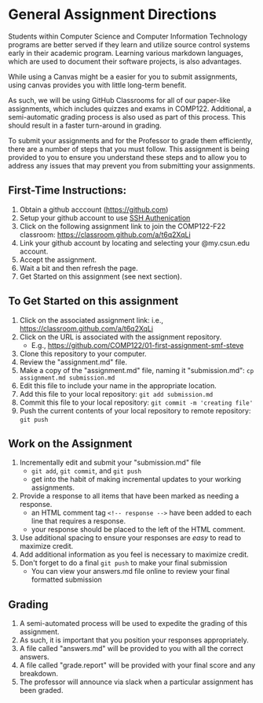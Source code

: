 # General Assignment Directions

Students within Computer Science and Computer Information Technology programs are better served if they learn and utilize source control 
systems early in their academic program. Learning various markdown languages, which are used to document their software projects, is also advantages.

While using a Canvas might be a easier for you to submit assignments, using canvas provides you with little long-term benefit.  

As such, we will be using GitHub Classrooms for all of our paper-like assignments, which includes quizzes and exams in COMP122. Additional, a semi-automatic grading process is also used as part of this process. This should result in a faster turn-around in grading.

To submit your assignments and for the Professor to grade them efficiently, there are a number of steps that you must follow. This assignment is being provided to you to ensure you understand these steps and to allow you to address any issues that may prevent you from submitting your assignments.

## First-Time Instructions:
  1. Obtain a github acccount (https://github.com)
  2. Setup your github account to use [SSH Authenication](https://docs.github.com/en/authentication/connecting-to-github-with-ssh)
  3. Click on the following assignment link to join the COMP122-F22 classroom: https://classroom.github.com/a/t6q2XqLi
  4. Link your github account by locating and selecting your @my.csun.edu account.
  5. Accept the assignment.
  6. Wait a bit and then refresh the page.
  7. Get Started on this assignment (see next section).

## To Get Started on this assignment
  1. Click on the associated assignment link: i.e., https://classroom.github.com/a/t6q2XqLi
  1. Click on the URL is associated with the assignment repository.
     - E.g., https://github.com/COMP122/01-first-assignment-smf-steve
  2. Clone this repository to your computer.  
  3. Review the "assignment.md" file.
  4. Make a copy of the "assignment.md" file, naming it "submission.md": ``cp assignment.md submission.md``
  5. Edit this file to include your name in the appropriate location.
  6. Add this file to your local repository: ``git add submission.md``
  7. Commit this file to your local repository: ``git commit -m 'creating file'``
  8. Push the current contents of your local repository to remote repository: ``git push``

## Work on the Assignment
  1. Incrementally edit and submit your "submission.md" file
     - ``git add``, ``git commit``, and ``git push``
     - get into the habit of making incremental updates to your working assignments.
  2. Provide a response to all items that have been marked as needing a response.
     - an HTML comment tag ``<!-- response -->`` have been added to each line that requires a response.
     - your response should be placed to the left of the HTML comment.
  3. Use additional spacing to ensure your responses are _easy_ to read to maximize credit.
  4. Add additional information as you feel is necessary to maximize credit.
  5. Don't forget to do a final ``git push`` to make your final submission
     - You can view your answers.md file online to review your final formatted submission 

## Grading
   1. A semi-automated process will be used to expedite the grading of this assignment. 
   2. As such, it is important that you position your responses appropriately. 
   3. A file called "answers.md" will be provided to you with all the correct answers.
   4. A file called "grade.report" will be provided with your final score and any breakdown.
   5. The professor will announce via slack when a particular assignment has been graded.

